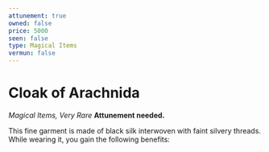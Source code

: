 ```yaml
---
attunement: true
owned: false
price: 5000
seen: false
type: Magical Items
vermun: false
---
```

# Cloak of Arachnida

*Magical Items, Very Rare* **Attunement needed.**

This fine garment is made of black silk interwoven with faint silvery threads. While wearing it, you gain the following benefits: